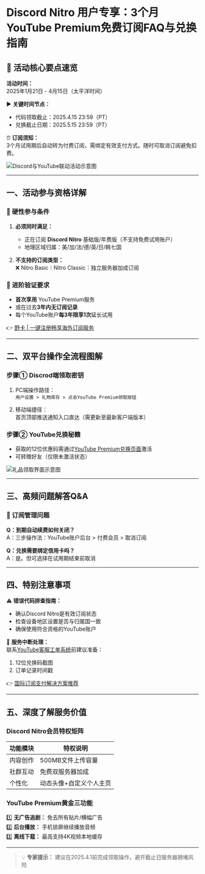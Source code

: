 # Discord Nitro 用户专享：3个月YouTube Premium免费订阅FAQ与兑换指南

## 🎁 活动核心要点速览
**活动时间：**  
2025年1月21日 - 4月15日（太平洋时间）  

▶️ **关键时间节点：**  
- 代码领取截止：2025.4.15 23:59（PT）  
- 兑换截止日期：2025.5.15 23:59（PT）

⏰ **订阅须知：**  
3个月试用期后自动转为付费订阅，需绑定有效支付方式。随时可取消订阅避免扣费。

![Discord与YouTube联动活动示意图](https://support.discord.com/hc/article_attachments/29605087081495)

---

## 一、活动参与资格详解

### 🎯 硬性参与条件
1. **必须同时满足：**
   - 正在订阅 **Discord Nitro** 基础版/年费版（不支持免费试用账户）
   - 地理区域归属：美/加/法/德/英/日/韩七国

2. **不支持的订阅类型：**  
   ❌ Nitro Basic｜Nitro Classic｜独立服务器加成订阅

### 🧐 进阶验证要求
- **首次享用** YouTube Premium服务
- 或在过去**3年内无订阅记录**
- 每个YouTube账户**每3年限享1次**延长试用

👉 [野卡 | 一键注册畅享海外订阅服务](https://bbtdd.com/yeka)

---

## 二、双平台操作全流程图解

### 步骤① Discrod端领取密钥
1. PC端操作路径：  
   `用户设置 > 礼物库存 > 点击YouTube Premium领取按钮`

2. 移动端捷径：  
   首页顶部推送通知入口直达（需更新至最新客户端版本）

### 步骤② YouTube兑换秘籍
- 获取的12位优惠码需通过[YouTube Premium兑换页面](https://www.youtube.com/premium)激活
- 可转赠好友（仅限未激活状态）

![礼品领取界面示意图](https://support.discord.com/hc/article_attachments/29459582017943)

---

## 三、高频问题解答Q&A

### 🔄 订阅管理问题
**Q：到期自动续费如何关闭？**  
A：三步操作法：YouTube账户后台 > 付费会员 > 取消订阅 

**Q：兑换需要绑定信用卡吗？**  
A：是。但可选择在试用期结束前取消

---

## 四、特别注意事项
⚠️ **错误代码排查指南：**  
- 确认Discord Nitro是有效订阅状态
- 检查设备地区设置是否与归属国一致
- 确保使用符合资格的YouTube账户

📌 **服务中断处理：**  
联系[YouTube客服工单系统](https://support.google.com/youtube)前建议准备：  
1. 12位兑换码截图  
2. 订单记录时间戳  

👉 [国际订阅支付解决方案推荐](https://bbtdd.com/yeka)

---

## 五、深度了解服务价值
### Discord Nitro会员特权矩阵
| 功能模块 | 特权说明 |
|---------|----------|
| 内容创作 | 500MB文件上传容量 |
| 社群互动 | 免费双服务器加成 |
| 个性化 | 动态头像+自定义个人主页 |

### YouTube Premium黄金三功能
1️⃣ **无广告追剧：** 免去所有贴片/横幅广告  
2️⃣ **后台播放：** 手机锁屏继续播放音频  
3️⃣ **离线下载：** 最高支持4K视频本地缓存

---

> 💡 **专家提示：** 建议在2025.4.1前完成领取操作，避开截止日服务器拥堵风险